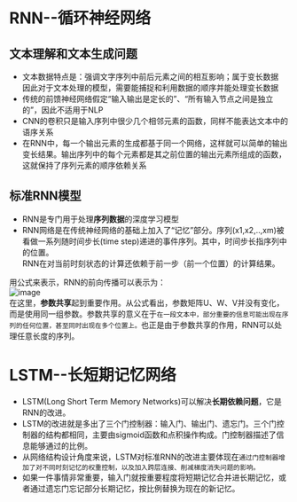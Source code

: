 # RNN--循环神经网络
## 文本理解和文本生成问题
* 文本数据特点是：强调文字序列中前后元素之间的相互影响；属于变长数据
  <br>因此对于文本处理的模型，需要能捕捉和利用数据的顺序并能处理变长数据
* 传统的前馈神经网络假定“输入输出是定长的”、“所有输入节点之间是独立的”，因此不适用于NLP
* CNN的卷积只是输入序列中很少几个相邻元素的函数，同样不能表达文本中的语序关系
* 在RNN中，每一个输出元素的生成都基于同一个网络，这样就可以简单的输出变长结果。输出序列中的每个元素都是其之前位置的输出元素所组成的函数，这就保持了序列元素的顺序依赖关系
## 标准RNN模型
* RNN是专门用于处理**序列数据**的深度学习模型
* RNN网络是在传统神经网络的基础上加入了“记忆”部分。序列(x1,x2,..,xm)被看做一系列随时间步长(time step)递进的事件序列。其中，时间步长指序列中的位置。</br>
RNN在对当前时刻状态的计算还依赖于前一步（前一个位置）的计算结果。

用公式来表示，RNN的前向传播可以表示为：
<br>
![image](https://github.com/anonymous236/tensorflow/raw/master/RNN/CodeCogsEqn.gif)
<br>
在这里，**参数共享**起到重要作用。从公式看出，参数矩阵U、W、V并没有变化，而是使用同一组参数。参数共享的意义在于`在一段文本中，部分重要的信息可能出现在序列的任何位置，甚至同时出现在多个位置上。`也正是由于参数共享的作用，RNN可以处理任意长度的序列。
# LSTM--长短期记忆网络
* LSTM(Long Short Term Memory Networks)可以解决**长期依赖问题**，它是RNN的改进。
* LSTM的改进就是多出了三个门控制器：输入门、输出门、遗忘门。三个门控制器的结构都相同，主要由sigmoid函数和点积操作构成。门控制器描述了信息能够通过的比例。
* 从网络结构设计角度来说，LSTM对标准RNN的改进主要体现在`通过门控制器增加了对不同时刻记忆的权重控制，以及加入跨层连接、削减梯度消失问题的影响。`
* 如果一件事情非常重要，输入门就按重要程度将短期记忆合并进长期记忆，或者通过遗忘门忘记部分长期记忆，按比例替换为现在的新记忆。
